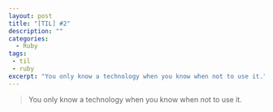 ```yaml
---
layout: post
title: "[TIL] #2"
description: ""
categories:
  - Ruby
tags:
 - til
 - ruby
excerpt: "You only know a technology when you know when not to use it."
---
```


> You only know a technology when you know when not to use it.
